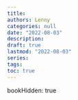 ```yaml
---
title:
authors: Lenny
categories: null
date: "2022-08-03"
description: 
draft: true
lastmod: "2022-08-03"
series:
tags: 
toc: true
---
```



<!--more-->
bookHidden: true




